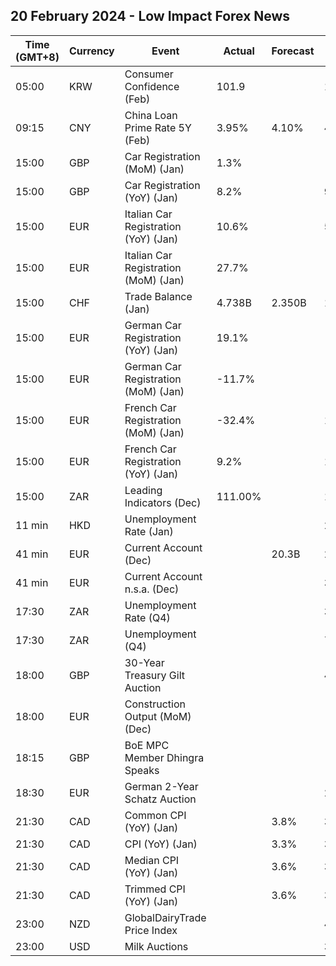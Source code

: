 ## 20 February 2024 - Low Impact Forex News

| Time (GMT+8) | Currency | Event | Actual | Forecast | Previous |
|------|----------|-------|--------|----------|----------|
| 05:00 | KRW | Consumer Confidence (Feb) | 101.9 |  | 101.6 |
| 09:15 | CNY | China Loan Prime Rate 5Y (Feb) | 3.95% | 4.10% | 4.20% |
| 15:00 | GBP | Car Registration (MoM) (Jan) | 1.3% |  | -9.9% |
| 15:00 | GBP | Car Registration (YoY) (Jan) | 8.2% |  | 9.8% |
| 15:00 | EUR | Italian Car Registration (YoY) (Jan) | 10.6% |  | 5.9% |
| 15:00 | EUR | Italian Car Registration (MoM) (Jan) | 27.7% |  | -20.2% |
| 15:00 | CHF | Trade Balance (Jan) | 4.738B | 2.350B | 1.271B |
| 15:00 | EUR | German Car Registration (YoY) (Jan) | 19.1% |  | -23.0% |
| 15:00 | EUR | German Car Registration (MoM) (Jan) | -11.7% |  | -1.6% |
| 15:00 | EUR | French Car Registration (MoM) (Jan) | -32.4% |  | 18.5% |
| 15:00 | EUR | French Car Registration (YoY) (Jan) | 9.2% |  | 14.5% |
| 15:00 | ZAR | Leading Indicators (Dec) | 111.00% |  | 111.80% |
| 11 min | HKD | Unemployment Rate (Jan) |  |  | 2.9% |
| 41 min | EUR | Current Account (Dec) |  | 20.3B | 24.6B |
| 41 min | EUR | Current Account n.s.a. (Dec) |  |  | 31.7B |
| 17:30 | ZAR | Unemployment Rate (Q4) |  |  | 31.90% |
| 17:30 | ZAR | Unemployment (Q4) |  |  | 7.849M |
| 18:00 | GBP | 30-Year Treasury Gilt Auction |  |  | 4.430% |
| 18:00 | EUR | Construction Output (MoM) (Dec) |  |  | -0.98% |
| 18:15 | GBP | BoE MPC Member Dhingra Speaks |  |  |  |
| 18:30 | EUR | German 2-Year Schatz Auction |  |  | 2.490% |
| 21:30 | CAD | Common CPI (YoY) (Jan) |  | 3.8% | 3.9% |
| 21:30 | CAD | CPI (YoY) (Jan) |  | 3.3% | 3.4% |
| 21:30 | CAD | Median CPI (YoY) (Jan) |  | 3.6% | 3.6% |
| 21:30 | CAD | Trimmed CPI (YoY) (Jan) |  | 3.6% | 3.7% |
| 23:00 | NZD | GlobalDairyTrade Price Index |  |  | 4.2% |
| 23:00 | USD | Milk Auctions |  |  | 3,571.0 |
